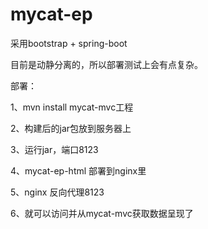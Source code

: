 # mycat-ep
采用bootstrap + spring-boot

目前是动静分离的，所以部署测试上会有点复杂。

部署：

1、mvn install mycat-mvc工程

2、构建后的jar包放到服务器上

3、运行jar，端口8123

4、mycat-ep-html 部署到nginx里

5、nginx 反向代理8123

6、就可以访问并从mycat-mvc获取数据呈现了



